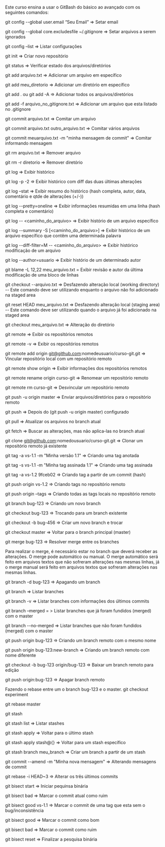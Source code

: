 Este curso ensina a usar o GitBash do básico ao avançado com os seguintes comandos:

git config --global user.email “Seu Email” => Setar email

git config --global core.excludesfile ~/.gitignore => Setar arquivos a serem ignorados

git config –list => Listar configurações

git init => Criar novo repositório

git status => Verificar estado dos arquivos/diretórios

git add arquivo.txt => Adicionar um arquivo em específico

git add meu_diretorio => Adicionar um diretório em específico

git add . ou git add -A => Adicionar todos os arquivos/diretórios
	
git add -f arquivo_no_gitignore.txt => Adicionar um arquivo que esta listado no .gitignore

git commit arquivo.txt => Comitar um arquivo

git commit arquivo.txt outro_arquivo.txt => Comitar vários arquivos

git commit meuarquivo.txt -m "minha mensagem de commit" => Comitar informando mensagem

git rm arquivo.txt => Remover arquivo

git rm -r diretorio => Remover diretório

git log => Exibir histórico

git log -p -2 => Exibir histórico com diff das duas últimas alterações

git log –stat => Exibir resumo do histórico (hash completa, autor, data, comentário e qtde de alterações (+/-))

git log --pretty=oneline => Exibir informações resumidas em uma linha (hash completa e comentário)

git log -- <caminho_do_arquivo> => Exibir histório de um arquivo específico

git log --summary -S<palavra> [<caminho_do_arquivo>] => Exibir histórico de um arquivo específico que contêm uma determinada palavra
	
git log --diff-filter=M -- <caminho_do_arquivo> => Exibir histórico modificação de um arquivo

git log --author=usuario => Exibir histório de um determinado autor

git blame -L 12,22 meu_arquivo.txt = Exibir revisão e autor da última modificação de uma bloco de linhas

git checkout --arquivo.txt => Desfazendo alteração local (working directory) -- Este comando deve ser utilizando enquanto o arquivo não foi adicionado na staged area

git reset HEAD meu_arquivo.txt => Desfazendo alteração local (staging area) -- Este comando deve ser utilizando quando o arquivo já foi adicionado na staged area

git checkout meu_arquivo.txt => Alteração do diretório

git remote => Exibir os repositórios remotos

git remote -v => Exibir os repositórios remotos

git remote add origin git@github.com:nomedeusuario/curso-git.git => Vincular repositório local com um repositório remoto

git remote show origin => Exibir informações dos repositórios remotos

git remote rename origin curso-git => Renomear um repositório remoto

git remote rm curso-git => Desvincular um repositório remoto

git push -u origin master => Enviar arquivos/diretórios para o repositório remoto

git push => Depois do (git push -u origin master) configurado

git pull => Atualizar os arquivos no branch atual

git fetch => Buscar as alterações, mas não aplica-las no branch atual

git clone git@github.com:nomedousuario/curso-git.git => Clonar um repositório remoto já existente

git tag -a vs-1.1 -m "Minha versão 1.1" => Criando uma tag anotada

git tag -s vs-1.1 -m "Minha tag assinada 1.1" => Criando uma tag assinada

git tag -a vs-1.2 9fceb02 => Criando tag a partir de um commit (hash)

git push origin vs-1.2 => Criando tags no repositório remoto

git push origin –tags => Criando todas as tags locais no repositório remoto

git branch bug-123 => Criando um novo branch

git checkout bug-123 => Trocando para um branch existente

git checkout -b bug-456 => Criar um novo branch e trocar

git checkout master => Voltar para o branch principal (master)

git merge bug-123 => Resolver merge entre os branches

Para realizar o merge, é necessário estar no branch que deverá receber as alterações. O merge pode automático ou manual. O merge automático será feito em arquivos textos que não sofreram alterações nas mesmas linhas, já o merge manual será feito em arquivos textos que sofreram alterações nas mesmas linhas.

git branch -d bug-123 => Apagando um branch

git branch => Listar branches

git branch -v => Listar branches com informações dos últimos commits

git branch –merged = > Listar branches que já foram fundidos (merged) com o master

git branch --no-merged => Listar branches que não foram fundidos (merged) com o master

git push origin bug-123 => Criando um branch remoto com o mesmo nome

git push origin bug-123:new-branch => Criando um branch remoto com nome diferente

git checkout -b bug-123 origin/bug-123 => Baixar um branch remoto para edição

git push origin:bug-123 => Apagar branch remoto

Fazendo o rebase entre um o branch bug-123 e o master.
git checkout experiment

git rebase master

git stash

git stash list => Listar stashes

git stash apply => Voltar para o último stash

git stash apply stash@{} => Voltar para um stash específico

git stash branch meu_branch => Criar um branch a partir de um stash

git commit --amend -m "Minha nova mensagem" => Alterando mensagens de commit

git rebase -i HEAD~3 => Alterar os três últimos commits

git bisect start => Iniciar pequinsa binária

git bisect bad => Marcar o commit atual como ruim

git bisect good vs-1.1 => Marcar o commit de uma tag que esta sem o bug/inconsistência

git bisect good => Marcar o commit como bom

git bisect bad => Marcar o commit como ruim

git bisect reset => Finalizar a pesquisa binária




